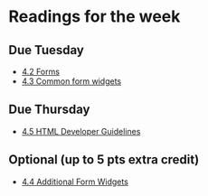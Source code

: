 # Readings for the week
## Due Tuesday
* [4.2 Forms](https://learn.zybooks.com/zybook/UNCOBACS200SanchezSpring2022/chapter/4/section/2)
* [4.3 Common form widgets](https://learn.zybooks.com/zybook/UNCOBACS200SanchezSpring2022/chapter/4/section/3)
## Due Thursday
* [4.5 HTML Developer Guidelines](https://learn.zybooks.com/zybook/UNCOBACS200SanchezSpring2022/chapter/4/section/5)
## Optional (up to 5 pts extra credit)
* [4.4 Additional Form Widgets](https://learn.zybooks.com/zybook/UNCOBACS200SanchezSpring2022/chapter/4/section/4)
